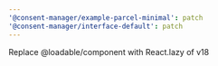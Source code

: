 ```yaml
---
'@consent-manager/example-parcel-minimal': patch
'@consent-manager/interface-default': patch
---
```


Replace @loadable/component with React.lazy of v18
